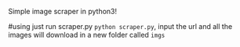 Simple image scraper in python3!

#using
just run scraper.py `python scraper.py`, input the url and all the images will download in a new folder called `imgs`